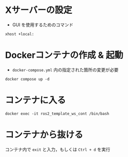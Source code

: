 # Xサーバーの設定
- GUI を使用するためのコマンド
```
xhost +local:
```

# Dockerコンテナの作成 & 起動
- `docker-compose.yml` 内の指定された箇所の変更が必要
```
docker compose up -d
```

# コンテナに入る
```
docker exec -it ros2_template_ws_cont /bin/bash
```

# コンテナから抜ける
コンテナ内で `exit` と入力，もしくは `Ctrl + d` を実行

